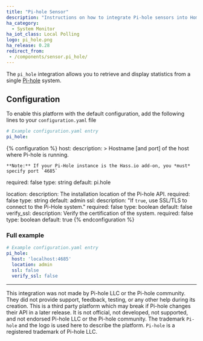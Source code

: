 ```yaml
---
title: "Pi-hole Sensor"
description: "Instructions on how to integrate Pi-hole sensors into Home Assistant."
ha_category:
  - System Monitor
ha_iot_class: Local Polling
logo: pi_hole.png
ha_release: 0.28
redirect_from:
 - /components/sensor.pi_hole/
---
```


The `pi_hole` integration allows you to retrieve and display statistics from a single [Pi-hole](https://pi-hole.net/) system.

## Configuration

To enable this platform with the default configuration, add the following lines to your `configuration.yaml` file

```yaml
# Example configuration.yaml entry
pi_hole:
```

{% configuration %}
host:
  description: >
    Hostname [and port] of the host where Pi-hole is running.


    **Note:** If your Pi-Hole instance is the Hass.io add-on, you *must* specify port `4685`
  required: false
  type: string
  default: pi.hole

location:
  description: The installation location of the Pi-hole API.
  required: false
  type: string
  default: admin
ssl:
  description: "If `true`, use SSL/TLS to connect to the Pi-Hole system."
  required: false
  type: boolean
  default: false
verify_ssl:
  description: Verify the certification of the system.
  required: false
  type: boolean
  default: true
{% endconfiguration %}

### Full example

```yaml
# Example configuration.yaml entry
pi_hole:
  host: 'localhost:4685'
  location: admin
  ssl: false
  verify_ssl: false
```
---
This integration was not made by Pi-hole LLC or the Pi-hole community. They did not provide support, feedback, testing, or any other help during its creation. This is a third party platform which may break if Pi-hole changes their API in a later release. It is not official, not developed, not supported, and not endorsed Pi-hole LLC or the Pi-hole community. The trademark `Pi-hole` and the logo is used here to describe the platform. `Pi-hole` is a registered trademark of Pi-hole LLC.
